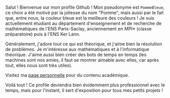 Salut ! Bienvenue sur mon profile Github ! 
Mon pseudonyme est `PommeBleue`, ce choix a été motivé par la joliesse du nom "Pomme", mais aussi par le fait que, entre nous, la couleur bleue est la meilleure des couleurs !
Je suis actuellement étudiant au département d'enseignement et de recherche de mathématiques de l'ENS Paris-Saclay, anciennement en MPI* (classe préparatoire) puis à l'ENS Ker Lann.

Généralement, j'adore tout ce qui est théorique, et j'aime bien la résolution de problèmes. Je m'intéresse aux mathématiques et à l'informatique théorique.
J'aime aussi bien créer des bots de temps en temps (les machines sont nos amies, il faut se montrer aimable avec elles, car après tout, elles nous sont très utiles). 

Visitez ma [page personnelle](https://perso.eleves.ens-rennes.fr/people/amar.ahmane) pour du contenu académique.

Voilà tout ! Ce profile deviendra bien évidemment plus professionnel avec le temps, mais pour l'instant, il sert d'exposition pour tous mes petits projets !

<!---
PommeBleue/PommeBleue is a ✨ special ✨ repository because its `README.md` (this file) appears on your GitHub profile.
You can click the Preview link to take a look at your changes.
--->
